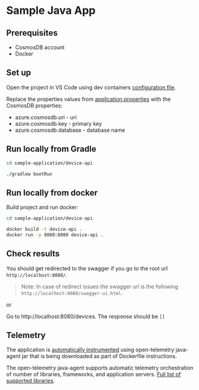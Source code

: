 # Sample Java App

## Prerequisites

* CosmosDB account
* Docker

## Set up

Open the project in VS Code using dev containers [configuration file](../../.devcontainer/devcontainer.json).

Replace the properties values from [application.properties](src/main/resources/application.properties) with the CosmosDB properties:

* azure.cosmosdb.uri - uri
* azure.cosmosdb.key - primary key
* azure.cosmosdb.database - database name

## Run locally from Gradle

```bash
cd sample-application/device-api

./gradlew bootRun
```

## Run locally from docker

Build project and run docker:

```bash
cd sample-application/device-api

docker build -t device-api .
docker run -p 8080:8080 device-api .
```

## Check results

You should get redirected to the swagger if you go to the root url `http://localhost:8080/`.

> Note: In case of redirect issues the swagger url is the following `http://localhost:8080/swagger-ui.html`.

or

Go to http://localhost:8080/devices. The response should be `[]`

## Telemetry

The application is [automatically instrumented](https://opentelemetry.io/docs/instrumentation/java/getting-started/#instrumentation) using open-telemetry java-agent jar that is being downloaded as part of Dockerfile instructions.

The open-telemetry java-agent supports automatic telemetry orchestration of number of libraries, frameworks, and application servers. [Full list of supported libraries](https://github.com/open-telemetry/opentelemetry-java-instrumentation/blob/main/docs/supported-libraries.md).
